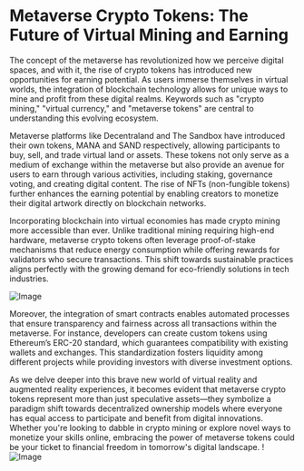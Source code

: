 # Metaverse Crypto Tokens: The Future of Virtual Mining and Earning

The concept of the metaverse has revolutionized how we perceive digital spaces, and with it, the rise of crypto tokens has introduced new opportunities for earning potential. As users immerse themselves in virtual worlds, the integration of blockchain technology allows for unique ways to mine and profit from these digital realms. Keywords such as "crypto mining," "virtual currency," and "metaverse tokens" are central to understanding this evolving ecosystem.

Metaverse platforms like Decentraland and The Sandbox have introduced their own tokens, MANA and SAND respectively, allowing participants to buy, sell, and trade virtual land or assets. These tokens not only serve as a medium of exchange within the metaverse but also provide an avenue for users to earn through various activities, including staking, governance voting, and creating digital content. The rise of NFTs (non-fungible tokens) further enhances the earning potential by enabling creators to monetize their digital artwork directly on blockchain networks.

Incorporating blockchain into virtual economies has made crypto mining more accessible than ever. Unlike traditional mining requiring high-end hardware, metaverse crypto tokens often leverage proof-of-stake mechanisms that reduce energy consumption while offering rewards for validators who secure transactions. This shift towards sustainable practices aligns perfectly with the growing demand for eco-friendly solutions in tech industries.

![Image](https://github.com/user-attachments/assets/3be06921-4469-491d-bd37-5f14c53422b7)

Moreover, the integration of smart contracts enables automated processes that ensure transparency and fairness across all transactions within the metaverse. For instance, developers can create custom tokens using Ethereum’s ERC-20 standard, which guarantees compatibility with existing wallets and exchanges. This standardization fosters liquidity among different projects while providing investors with diverse investment options.

As we delve deeper into this brave new world of virtual reality and augmented reality experiences, it becomes evident that metaverse crypto tokens represent more than just speculative assets—they symbolize a paradigm shift towards decentralized ownership models where everyone has equal access to participate and benefit from digital innovations. Whether you're looking to dabble in crypto mining or explore novel ways to monetize your skills online, embracing the power of metaverse tokens could be your ticket to financial freedom in tomorrow's digital landscape. !![Image](https://github.com/user-attachments/assets/3be06921-4469-491d-bd37-5f14c53422b7)